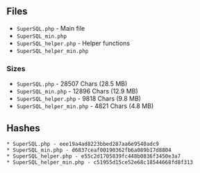 ## Files

* `SuperSQL.php` - Main file
* `SuperSQL_min.php`
* `SuperSQL_helper.php` - Helper functions
* `SuperSQL_helper_min.php`

### Sizes

* `SuperSQL.php` - 28507 Chars (28.5 MB)
* `SuperSQL_min.php` - 12896 Chars (12.9 MB)
* `SuperSQL_helper.php` - 9818 Chars (9.8 MB)
* `SuperSQL_helper_min.php` - 4821 Chars (4.8 MB)

## Hashes

```
* SuperSQL.php - eee19a4ad8223bbed287aa6e9540adc9
* SuperSQL_min.php - d6837ceaf00190362fb6a089b17d8804
* SuperSQL_helper.php - e55c2d1705839fc448b0836f3450e3a7
* SuperSQL_helper_min.php - c51955d15ce52e68c18544668fd8f313
```

